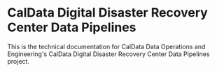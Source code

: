 # CalData Digital Disaster Recovery Center Data Pipelines

This is the technical documentation for CalData Data Operations and Engineering's
CalData Digital Disaster Recovery Center Data Pipelines project.
